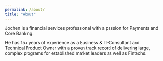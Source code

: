 ```yaml
---
permalink: /about/
title: "About"
---
```


Jochen is a financial services professional with a passion for Payments and Core Banking. 

He has 15+ years of experience as a Business & IT-Consultant and Technical Product Owner with a proven track record of delivering large, complex programs for established market leaders as well as Fintechs.